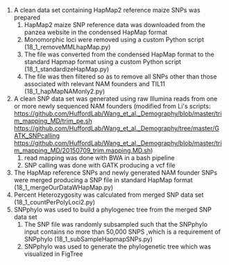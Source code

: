 1. A clean data set containing HapMap2 reference maize SNPs was prepared
	1. 	HapMap2 maize SNP reference data was downloaded from the panzea website in the condensed HapMap format
	2. Monomorphic loci were removed using a custom Python script (18\_1\_removeMMLhapMap.py)
	3. The file was converted from the condensed HapMap format to the standard Hapmap format using a custom Python script (18\_1\_standardizeHapMap.py)
	4. The file was then filtered so as to remove all SNPs other than those associated with relevant NAM founders and TIL11 (18\_1\_hapMapNAMonly2.py)
2. A clean SNP data set was generated using raw Illumina reads from one or more newly sequenced NAM founders (modified from Li's scripts:  https://github.com/HuffordLab/Wang_et_al._Demography/blob/master/trim_mapping_MD/trim_pe.sh     https://github.com/HuffordLab/Wang_et_al._Demography/tree/master/GATK_SNPcalling      https://github.com/HuffordLab/Wang_et_al._Demography/blob/master/trim_mapping_MD/20150709_trim.mapping.MD.sh)
	1. read mapping was done with BWA in a bash pipeline
	2. SNP calling was done with GATK  producing a vcf file
3. The HapMap reference SNPs and newly generated NAM founder SNPs were merged producing a SNP file in standard HapMap format (18\_1\_mergeOurDataWHapMap.py) 
4. Percent Heterozygosity was calculated from merged SNP data set (18\_1\_countPerPolyLoci2.py)
5. SNPphylo was used to build a phylogenec tree from the merged SNP data set
	1. The SNP file was randomly subsampled such that the SNPphylo input contains no more than 50,000 SNPS ,which is a requirement of SNPphylo (18\_1\_subSampleHapmapSNPs.py)
	2. SNPphylo was used to generate the phylogenetic tree which was visualized in FigTree
